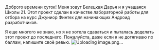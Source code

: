 Доброго времени суток! Меня зовут Белецкая Дарья и я учащаяся Школы 21.
Этот проект сделан в качестве лабораторной работы для отбора на курс Джуниор Финтех для начинающих Андроид разработчиков. 

Я еще многого не знаю, но я не хотела сдаваться и пыталась доделать этот проект до последнего. Пожалуйста, даже если я не дотягиваю по баллам, напишите своё ревью. 
![Uploading image.png…]()
